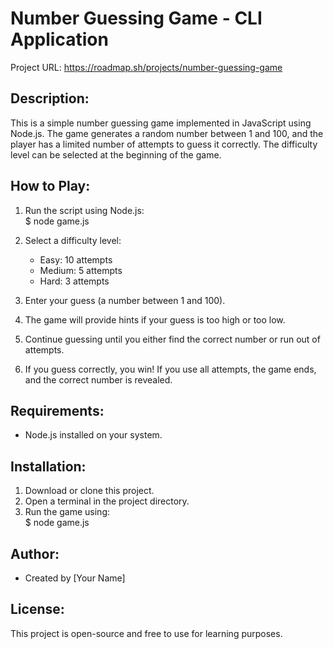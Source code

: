 Number Guessing Game - CLI Application
======================================

Project URL: https://roadmap.sh/projects/number-guessing-game

Description:
------------
This is a simple number guessing game implemented in JavaScript using Node.js. 
The game generates a random number between 1 and 100, and the player has a limited 
number of attempts to guess it correctly. The difficulty level can be selected at 
the beginning of the game.

How to Play:
------------
1. Run the script using Node.js:  
   $ node game.js  

2. Select a difficulty level:
   - Easy: 10 attempts
   - Medium: 5 attempts
   - Hard: 3 attempts

3. Enter your guess (a number between 1 and 100).
4. The game will provide hints if your guess is too high or too low.
5. Continue guessing until you either find the correct number or run out of attempts.
6. If you guess correctly, you win! If you use all attempts, the game ends, and the 
   correct number is revealed.

Requirements:
-------------
- Node.js installed on your system.

Installation:
-------------
1. Download or clone this project.
2. Open a terminal in the project directory.
3. Run the game using:  
   $ node game.js  

Author:
-------
- Created by [Your Name]

License:
--------
This project is open-source and free to use for learning purposes.

